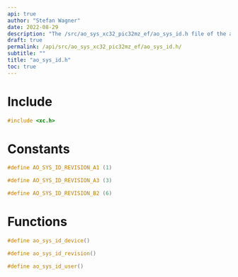 ```yaml
---
api: true
author: "Stefan Wagner"
date: 2022-08-29
description: "The /src/ao_sys_xc32_pic32mz_ef/ao_sys_id.h file of the ao real-time operating system."
draft: true
permalink: /api/src/ao_sys_xc32_pic32mz_ef/ao_sys_id.h/
subtitle: ""
title: "ao_sys_id.h"
toc: true
---
```


# Include

```c
#include <xc.h>
```

# Constants

```c
#define AO_SYS_ID_REVISION_A1 (1)
```

```c
#define AO_SYS_ID_REVISION_A3 (3)
```

```c
#define AO_SYS_ID_REVISION_B2 (6)
```

# Functions

```c
#define ao_sys_id_device()
```

```c
#define ao_sys_id_revision()
```

```c
#define ao_sys_id_user()
```


